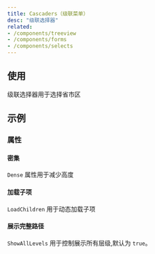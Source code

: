 ```yaml
---
title: Cascaders（级联菜单）
desc: "级联选择器"
related:
- /components/treeview
- /components/forms
- /components/selects
---
```


## 使用

级联选择器用于选择省市区

<cascaders-usage></cascaders-usage>

## 示例

### 属性

#### 密集

`Dense` 属性用于减少高度

<masa-example file="Examples.components.cascaders.Dense"></masa-example>

#### 加载子项

`LoadChildren` 用于动态加载子项

<masa-example file="Examples.components.cascaders.LoadChildren"></masa-example>

#### 展示完整路径

`ShowAllLevels` 用于控制展示所有层级,默认为 `true`。

<masa-example file="Examples.components.cascaders.ShowAllLevels"></masa-example>
